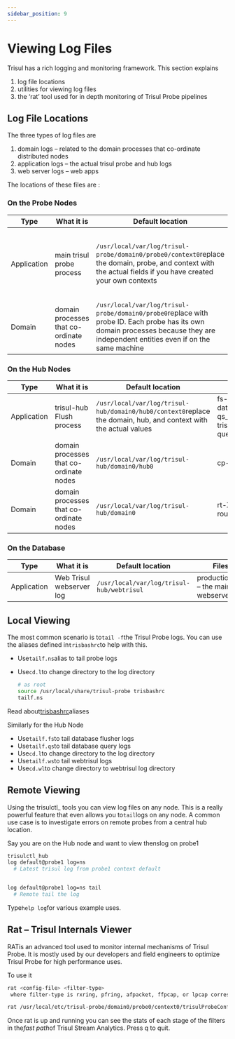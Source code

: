 ```yaml
---
sidebar_position: 9
---
```


# Viewing Log Files

Trisul has a rich logging and monitoring framework. This section explains

1. log file locations
2. utilities for viewing log files
3. the ‘rat’ tool used for in depth monitoring of Trisul Probe pipelines

## Log File Locations

The three types of log files are

1. domain logs – related to the domain processes that co-ordinate distributed nodes
2. application logs – the actual trisul probe and hub logs
3. web server logs – web apps

The locations of these files are :

### On the Probe Nodes

| Type        | What it is   | Default location   | Files   |
| ----------- | -------------------------------| ------------------ | -----------------|
| Application | main trisul probe process      | `/usr/local/var/log/trisul-probe/domain0/probe0/context0`replace the domain, probe, and context with the actual fields if you have created your own contexts                     | ns-.log – trisul probe logs, xLuaX.log redirected print() statements fromLUAscript instances |
| Domain      | domain processes that co-ordinate nodes | `/usr/local/var/log/trisul-probe/domain0/probe0`replace with probe ID. Each probe has its own domain processes because they are independent entities even if on the same machine | cp-XX.log probe logs                                                                           |

### On the Hub Nodes

| Type        | What it is    | Default location   | Files  |
| ----------- | ---------------------------- |-----| ---- |
| Application | trisul-hub Flush process    | `/usr/local/var/log/trisul-hub/domain0/hub0/context0`replace the domain, hub, and context with the actual values | fs-.log – trisul_flushd database writer logs , qs_.log – trisul_trpdTRPdatabase query logs |
| Domain      | domain processes that co-ordinate nodes | `/usr/local/var/log/trisul-hub/domain0/hub0`  | cp-XX.log hub logs  |
| Domain      | domain processes that co-ordinate nodes | `/usr/local/var/log/trisul-hub/domain0`  | rt-XX.log domain router log   |

### On the Database

| Type        | What it is               | Default location        | Files   |
| ----------- | ------------------------ | ----------------------------------------- | -- |
| Application | Web Trisul webserver log | `/usr/local/var/log/trisul-hub/webtrisul` | production.log – the main webserver log |

## Local Viewing

The most common scenario is to`tail -f`the Trisul Probe logs. You can use the aliases defined in`trisbashrc`to help with this.

- Use`tailf.ns`alias to tail probe logs

- Use`cd.l`to change directory to the log directory
  
  ```bash
  # as root
  source /usr/local/share/trisul-probe trisbashrc
  tailf.ns
  ```

Read about[trisbashrc](/docs/ref/trisbashrc)aliases

Similarly for the Hub Node

- Use`tailf.fs`to tail database flusher logs
- Use`tailf.qs`to tail database query logs
- Use`cd.l`to change directory to the log directory
- Use`tailf.ws`to tail webtrisul logs
- Use`cd.wl`to change directory to webtrisul log directory

## Remote Viewing

Using the trisulctl_ tools you can view log files on any node. This is a really powerful feature that even allows you to`tail`logs on any node. A common use case is to investigate errors on remote probes from a central hub location.

Say you are on the Hub node and want to view the*ns*log on probe1

```bash
trisulctl_hub
log default@probe1 log=ns       
  # Latest trisul log from probe1 context default


log default@probe1 log=ns tail       
  # Remote tail the log 
```

Type`help log`for various example uses.

## Rat – Trisul Internals Viewer

RATis an advanced tool used to monitor internal mechanisms of Trisul Probe. It is mostly used by our developers and field engineers to optimize Trisul Probe for high performance uses.

To use it

```bash
rat <config-file> <filter-type>
 where filter-type is rxring, pfring, afpacket, ffpcap, or lpcap corresponding to the various input modesexample
```

```bash
rat /usr/local/etc/trisul-probe/domain0/probe0/context0/trisulProbeConfig.xml afpacket
```

Once rat is up and running you can see the stats of each stage of the filters in the*fast path*of Trisul Stream Analytics. Press q to quit.
